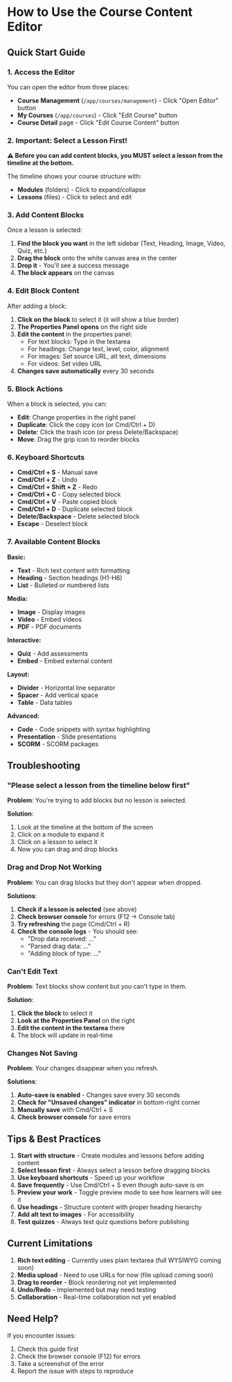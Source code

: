 # How to Use the Course Content Editor

## Quick Start Guide

### 1. Access the Editor

You can open the editor from three places:
- **Course Management** (`/app/courses/management`) - Click "Open Editor" button
- **My Courses** (`/app/courses`) - Click "Edit Course" button
- **Course Detail** page - Click "Edit Course Content" button

### 2. Important: Select a Lesson First!

**⚠️ Before you can add content blocks, you MUST select a lesson from the timeline at the bottom.**

The timeline shows your course structure with:
- **Modules** (folders) - Click to expand/collapse
- **Lessons** (files) - Click to select and edit

### 3. Add Content Blocks

Once a lesson is selected:
1. **Find the block you want** in the left sidebar (Text, Heading, Image, Video, Quiz, etc.)
2. **Drag the block** onto the white canvas area in the center
3. **Drop it** - You'll see a success message
4. **The block appears** on the canvas

### 4. Edit Block Content

After adding a block:
1. **Click on the block** to select it (it will show a blue border)
2. **The Properties Panel opens** on the right side
3. **Edit the content** in the properties panel:
   - For text blocks: Type in the textarea
   - For headings: Change text, level, color, alignment
   - For images: Set source URL, alt text, dimensions
   - For videos: Set video URL
4. **Changes save automatically** every 30 seconds

### 5. Block Actions

When a block is selected, you can:
- **Edit**: Change properties in the right panel
- **Duplicate**: Click the copy icon (or Cmd/Ctrl + D)
- **Delete**: Click the trash icon (or press Delete/Backspace)
- **Move**: Drag the grip icon to reorder blocks

### 6. Keyboard Shortcuts

- **Cmd/Ctrl + S** - Manual save
- **Cmd/Ctrl + Z** - Undo
- **Cmd/Ctrl + Shift + Z** - Redo
- **Cmd/Ctrl + C** - Copy selected block
- **Cmd/Ctrl + V** - Paste copied block
- **Cmd/Ctrl + D** - Duplicate selected block
- **Delete/Backspace** - Delete selected block
- **Escape** - Deselect block

### 7. Available Content Blocks

**Basic:**
- **Text** - Rich text content with formatting
- **Heading** - Section headings (H1-H6)
- **List** - Bulleted or numbered lists

**Media:**
- **Image** - Display images
- **Video** - Embed videos
- **PDF** - PDF documents

**Interactive:**
- **Quiz** - Add assessments
- **Embed** - Embed external content

**Layout:**
- **Divider** - Horizontal line separator
- **Spacer** - Add vertical space
- **Table** - Data tables

**Advanced:**
- **Code** - Code snippets with syntax highlighting
- **Presentation** - Slide presentations
- **SCORM** - SCORM packages

## Troubleshooting

### "Please select a lesson from the timeline below first"

**Problem**: You're trying to add blocks but no lesson is selected.

**Solution**:
1. Look at the timeline at the bottom of the screen
2. Click on a module to expand it
3. Click on a lesson to select it
4. Now you can drag and drop blocks

### Drag and Drop Not Working

**Problem**: You can drag blocks but they don't appear when dropped.

**Solutions**:
1. **Check if a lesson is selected** (see above)
2. **Check browser console** for errors (F12 → Console tab)
3. **Try refreshing** the page (Cmd/Ctrl + R)
4. **Check the console logs** - You should see:
   - "Drop data received: ..."
   - "Parsed drag data: ..."
   - "Adding block of type: ..."

### Can't Edit Text

**Problem**: Text blocks show content but you can't type in them.

**Solution**:
1. **Click the block** to select it
2. **Look at the Properties Panel** on the right
3. **Edit the content in the textarea** there
4. The block will update in real-time

### Changes Not Saving

**Problem**: Your changes disappear when you refresh.

**Solutions**:
1. **Auto-save is enabled** - Changes save every 30 seconds
2. **Check for "Unsaved changes" indicator** in bottom-right corner
3. **Manually save** with Cmd/Ctrl + S
4. **Check browser console** for save errors

## Tips & Best Practices

1. **Start with structure** - Create modules and lessons before adding content
2. **Select lesson first** - Always select a lesson before dragging blocks
3. **Use keyboard shortcuts** - Speed up your workflow
4. **Save frequently** - Use Cmd/Ctrl + S even though auto-save is on
5. **Preview your work** - Toggle preview mode to see how learners will see it
6. **Use headings** - Structure content with proper heading hierarchy
7. **Add alt text to images** - For accessibility
8. **Test quizzes** - Always test quiz questions before publishing

## Current Limitations

1. **Rich text editing** - Currently uses plain textarea (full WYSIWYG coming soon)
2. **Media upload** - Need to use URLs for now (file upload coming soon)
3. **Drag to reorder** - Block reordering not yet implemented
4. **Undo/Redo** - Implemented but may need testing
5. **Collaboration** - Real-time collaboration not yet enabled

## Need Help?

If you encounter issues:
1. Check this guide first
2. Check the browser console (F12) for errors
3. Take a screenshot of the error
4. Report the issue with steps to reproduce
